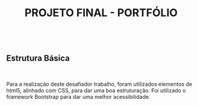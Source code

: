 # **<p align="center" >PROJETO FINAL - PORTFÓLIO</p>**  <br>

## Estrutura Básica
<br>
<p align="justified">Para a realização deste desafiador trabalho, foram utilizados elementos de html5, alinhado com CSS, para dar uma boa estruturação. Foi utilizado o framework Bootstrap para dar uma melhor acessibilidade. </p>
